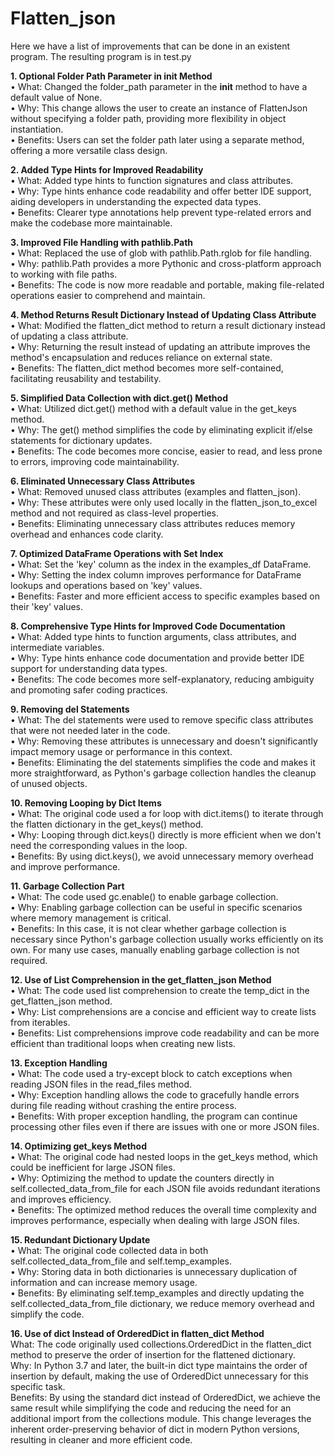# Flatten_json
Here we have a list of improvements that can be done in an existent program.
The resulting program is in test.py

**1.	Optional Folder Path Parameter in init Method**  
•	What: Changed the folder_path parameter in the __init__ method to have a default value of None.  
•	Why: This change allows the user to create an instance of FlattenJson without specifying a folder path, providing more flexibility in object instantiation.  
•	Benefits: Users can set the folder path later using a separate method, offering a more versatile class design.

**2.	Added Type Hints for Improved Readability**  
•	What: Added type hints to function signatures and class attributes.  
•	Why: Type hints enhance code readability and offer better IDE support, aiding developers in understanding the expected data types.  
•	Benefits: Clearer type annotations help prevent type-related errors and make the codebase more maintainable.  

**3.	Improved File Handling with pathlib.Path**  
•	What: Replaced the use of glob with pathlib.Path.rglob for file handling.  
•	Why: pathlib.Path provides a more Pythonic and cross-platform approach to working with file paths.  
•	Benefits: The code is now more readable and portable, making file-related operations easier to comprehend and maintain.  

**4.	Method Returns Result Dictionary Instead of Updating Class Attribute**  
•	What: Modified the flatten_dict method to return a result dictionary instead of updating a class attribute.  
•	Why: Returning the result instead of updating an attribute improves the method's encapsulation and reduces reliance on external state.  
•	Benefits: The flatten_dict method becomes more self-contained, facilitating reusability and testability.  

**5.	Simplified Data Collection with dict.get() Method**  
•	What: Utilized dict.get() method with a default value in the get_keys method.  
•	Why: The get() method simplifies the code by eliminating explicit if/else statements for dictionary updates.  
•	Benefits: The code becomes more concise, easier to read, and less prone to errors, improving code maintainability.  

**6.	Eliminated Unnecessary Class Attributes**  
•	What: Removed unused class attributes (examples and flatten_json).  
•	Why: These attributes were only used locally in the flatten_json_to_excel method and not required as class-level properties.  
•	Benefits: Eliminating unnecessary class attributes reduces memory overhead and enhances code clarity.  

**7.	Optimized DataFrame Operations with Set Index**  
•	What: Set the 'key' column as the index in the examples_df DataFrame.  
•	Why: Setting the index column improves performance for DataFrame lookups and operations based on 'key' values.  
•	Benefits: Faster and more efficient access to specific examples based on their 'key' values.  

**8.	Comprehensive Type Hints for Improved Code Documentation**  
•	What: Added type hints to function arguments, class attributes, and intermediate variables.  
•	Why: Type hints enhance code documentation and provide better IDE support for understanding data types.  
•	Benefits: The code becomes more self-explanatory, reducing ambiguity and promoting safer coding practices.  

**9.	Removing del Statements**  
•	What: The del statements were used to remove specific class attributes that were not needed later in the code.  
•	Why: Removing these attributes is unnecessary and doesn't significantly impact memory usage or performance in this context.  
•	Benefits: Eliminating the del statements simplifies the code and makes it more straightforward, as Python's garbage collection handles the cleanup of unused objects.  

**10.	Removing Looping by Dict Items**  
•	What: The original code used a for loop with dict.items() to iterate through the flatten dictionary in the get_keys() method.  
•	Why: Looping through dict.keys() directly is more efficient when we don't need the corresponding values in the loop.  
•	Benefits: By using dict.keys(), we avoid unnecessary memory overhead and improve performance.  

**11.	Garbage Collection Part**  
•	What: The code used gc.enable() to enable garbage collection.  
•	Why: Enabling garbage collection can be useful in specific scenarios where memory management is critical.  
•	Benefits: In this case, it is not clear whether garbage collection is necessary since Python's garbage collection usually works efficiently on its own. For many use cases, manually enabling garbage collection is not required.  

**12.	Use of List Comprehension in the get_flatten_json Method**  
•	What: The code used list comprehension to create the temp_dict in the get_flatten_json method.  
•	Why: List comprehensions are a concise and efficient way to create lists from iterables.  
•	Benefits: List comprehensions improve code readability and can be more efficient than traditional loops when creating new lists.  

**13.	Exception Handling**  
•	What: The code used a try-except block to catch exceptions when reading JSON files in the read_files method.  
•	Why: Exception handling allows the code to gracefully handle errors during file reading without crashing the entire process.  
•	Benefits: With proper exception handling, the program can continue processing other files even if there are issues with one or more JSON files.  

**14.	Optimizing get_keys Method**  
•	What: The original code had nested loops in the get_keys method, which could be inefficient for large JSON files.  
•	Why: Optimizing the method to update the counters directly in self.collected_data_from_file for each JSON file avoids redundant iterations and improves efficiency.  
•	Benefits: The optimized method reduces the overall time complexity and improves performance, especially when dealing with large JSON files.  

**15.	Redundant Dictionary Update**  
•	What: The original code collected data in both self.collected_data_from_file and self.temp_examples.  
•	Why: Storing data in both dictionaries is unnecessary duplication of information and can increase memory usage.  
•	Benefits: By eliminating self.temp_examples and directly updating the self.collected_data_from_file dictionary, we reduce memory overhead and simplify the code.  

**16. Use of dict Instead of OrderedDict in flatten_dict Method**  
What: The code originally used collections.OrderedDict in the flatten_dict method to preserve the order of insertion for the flattened dictionary.  
Why: In Python 3.7 and later, the built-in dict type maintains the order of insertion by default, making the use of OrderedDict unnecessary for this specific task.  
Benefits: By using the standard dict instead of OrderedDict, we achieve the same result while simplifying the code and reducing the need for an additional import from the collections module. This change leverages the inherent order-preserving behavior of dict in modern Python versions, resulting in cleaner and more efficient code.  
